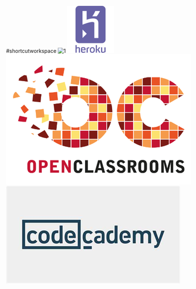 #shortcutworkspace
![1](https://github.com/totoro65/shortcutsworkspace/blob/main/1.jpg?raw=true)
![heroku-225989](https://github.com/totoro65/DRAKAR-Workspace/blob/main/heroku-225989.png?raw=true)
![20181203082602!Logo_OpenClassrooms](https://github.com/totoro65/DRAKAR-Workspace/blob/main/20181203082602!Logo_OpenClassrooms.png?raw=true)
![OIP](https://github.com/totoro65/DRAKAR-Workspace/blob/main/OIP.jfif?raw=true)
![]()
